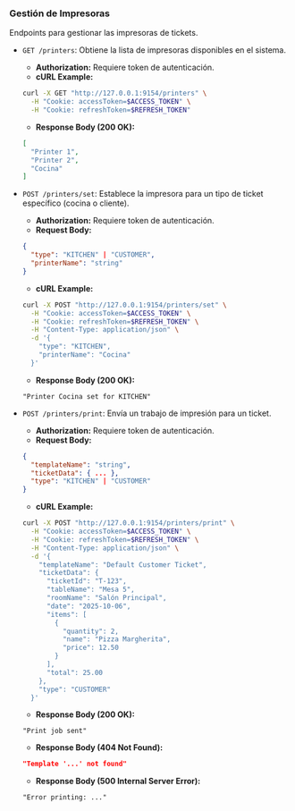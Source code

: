 ### Gestión de Impresoras

Endpoints para gestionar las impresoras de tickets.

- `GET /printers`: Obtiene la lista de impresoras disponibles en el sistema.
  - **Authorization:** Requiere token de autenticación.
  - **cURL Example:**
  ```bash
  curl -X GET "http://127.0.0.1:9154/printers" \
    -H "Cookie: accessToken=$ACCESS_TOKEN" \
    -H "Cookie: refreshToken=$REFRESH_TOKEN" 
  ```
  - **Response Body (200 OK):**
  ```json
  [
    "Printer 1",
    "Printer 2",
    "Cocina"
  ]
  ```

- `POST /printers/set`: Establece la impresora para un tipo de ticket específico (cocina o cliente).
  - **Authorization:** Requiere token de autenticación.
  - **Request Body:**
  ```json
  {
    "type": "KITCHEN" | "CUSTOMER",
    "printerName": "string"
  }
  ```
  - **cURL Example:**
  ```bash
  curl -X POST "http://127.0.0.1:9154/printers/set" \
    -H "Cookie: accessToken=$ACCESS_TOKEN" \
    -H "Cookie: refreshToken=$REFRESH_TOKEN" \
    -H "Content-Type: application/json" \
    -d '{
      "type": "KITCHEN",
      "printerName": "Cocina"
    }'
  ```
  - **Response Body (200 OK):**
  ```text
  "Printer Cocina set for KITCHEN"
  ```

- `POST /printers/print`: Envía un trabajo de impresión para un ticket.
  - **Authorization:** Requiere token de autenticación.
  - **Request Body:**
  ```json
  {
    "templateName": "string",
    "ticketData": { ... },
    "type": "KITCHEN" | "CUSTOMER"
  }
  ```
  - **cURL Example:**
  ```bash
  curl -X POST "http://127.0.0.1:9154/printers/print" \
    -H "Cookie: accessToken=$ACCESS_TOKEN" \
    -H "Cookie: refreshToken=$REFRESH_TOKEN" \
    -H "Content-Type: application/json" \
    -d '{
      "templateName": "Default Customer Ticket",
      "ticketData": {
        "ticketId": "T-123",
        "tableName": "Mesa 5",
        "roomName": "Salón Principal",
        "date": "2025-10-06",
        "items": [
          {
            "quantity": 2,
            "name": "Pizza Margherita",
            "price": 12.50
          }
        ],
        "total": 25.00
      },
      "type": "CUSTOMER"
    }'
  ```
  - **Response Body (200 OK):**
  ```text
  "Print job sent"
  ```
  - **Response Body (404 Not Found):**
  ```json
  "Template '...' not found"
  ```
  - **Response Body (500 Internal Server Error):**
  ```text
  "Error printing: ..."
  ```
